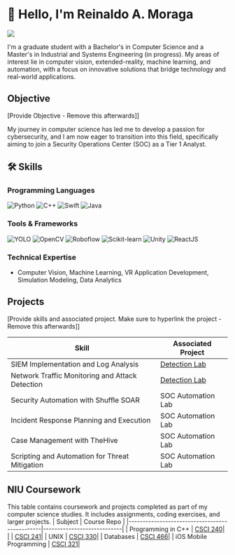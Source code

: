 # 👋 Hello, I'm Reinaldo A. Moraga
<a href="https://www.linkedin.com/in/reinaldo-moraga/"><img src="https://img.shields.io/badge/-LinkedIn-0072b1?&style=for-the-badge&logo=linkedin&logoColor=white" /></a>


I'm a graduate student with a Bachelor's in Computer Science and a Master's in Industrial and Systems Engineering (in progress). My areas of interest lie in computer vision, extended-reality, machine learning, and automation, with a focus on innovative solutions that bridge technology and real-world applications.


## Objective
[Provide Objective - Remove this afterwards]]

My journey in computer science has led me to develop a passion for cybersecurity, and I am now eager to transition into this field, specifically aiming to join a Security Operations Center (SOC) as a Tier 1 Analyst.


## 🛠️ Skills  
### Programming Languages  
![Python](https://img.shields.io/badge/Python-3776AB?style=for-the-badge&logo=python&logoColor=white) ![C++](https://img.shields.io/badge/C++-00599C?style=for-the-badge&logo=cplusplus&logoColor=white) ![Swift](https://img.shields.io/badge/Swift-FA7343?style=for-the-badge&logo=swift&logoColor=white) ![Java](https://img.shields.io/badge/Java-007396?style=for-the-badge&logo=java&logoColor=white)  

### Tools & Frameworks  
![YOLO](https://img.shields.io/badge/YOLO-050c6e?style=for-the-badge&logo=yolo&logoColor=white) ![OpenCV](https://img.shields.io/badge/OpenCV-5C3EE8?style=for-the-badge&logo=opencv&logoColor=white) ![Roboflow](https://img.shields.io/badge/Roboflow-00172C?style=for-the-badge&logo=roboflow&logoColor=white)  ![Scikit-learn](https://img.shields.io/badge/Scikit--learn-F7931E?style=for-the-badge&logo=scikit-learn&logoColor=white) ![Unity](https://img.shields.io/badge/Unity-000000?style=for-the-badge&logo=unity&logoColor=white) ![ReactJS](https://img.shields.io/badge/React-61DAFB?style=for-the-badge&logo=react&logoColor=black)  

### Technical Expertise  
- Computer Vision, Machine Learning, VR Application Development, Simulation Modeling, Data Analytics


## Projects
[Provide skills and associated project. Make sure to hyperlink the project - Remove this afterwards]]

| Skill                                         | Associated Project         |
|-----------------------------------------------|----------------------------|
| SIEM Implementation and Log Analysis          | <a href="https://google.com">Detection Lab</a>|
| Network Traffic Monitoring and Attack Detection | <a href="https://google.com">Detection Lab</a>|
| Security Automation with Shuffle SOAR         | SOC Automation Lab|
| Incident Response Planning and Execution      | SOC Automation Lab|
| Case Management with TheHive                  | SOC Automation Lab|
| Scripting and Automation for Threat Mitigation | SOC Automation Lab|

## NIU Coursework
This table contains coursework and projects completed as part of my computer science studies. It includes assignments, coding exercises, and larger projects.
| Subject                                       | Course Repo         |
|-----------------------------------------------|----------------------------|
| Programming in C++                            | <a href="https://github.com/ramoraga/NIU_Coursework/tree/main/Programming%20in%20C%2B%2B/CSCI%20240">CSCI 240</a>|
|                                               | <a href="https://github.com/ramoraga/NIU_Coursework/tree/main/Programming%20in%20C%2B%2B/CSCI%20241">CSCI 241</a>|
| UNIX                                          | <a href="https://github.com/ramoraga/NIU_Coursework/tree/main/UNIX/CSCI%20330">CSCI 330</a>|
| Databases                                     | <a href="https://github.com/ramoraga/NIU_Coursework/tree/main/Databases/CSCI%20466">CSCI 466</a>|
| iOS Mobile Programming                        | <a href="https://github.com/ramoraga/NIU_Coursework/tree/main/iOS%20Mobile%20Programming/CSCI%20321">CSCI 321</a>|
